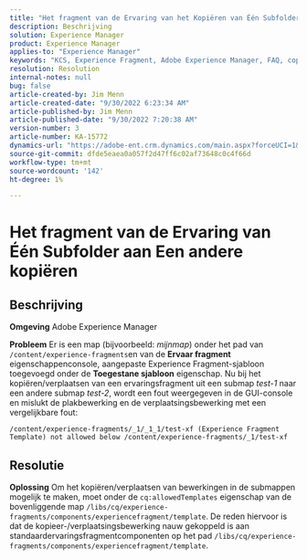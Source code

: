 ```yaml
---
title: "Het fragment van de Ervaring van het Kopiëren van Één Subfolder aan Een andere"
description: Beschrijving
solution: Experience Manager
product: Experience Manager
applies-to: "Experience Manager"
keywords: "KCS, Experience Fragment, Adobe Experience Manager, FAQ, copy, subfolder"
resolution: Resolution
internal-notes: null
bug: false
article-created-by: Jim Menn
article-created-date: "9/30/2022 6:23:34 AM"
article-published-by: Jim Menn
article-published-date: "9/30/2022 7:20:38 AM"
version-number: 3
article-number: KA-15772
dynamics-url: "https://adobe-ent.crm.dynamics.com/main.aspx?forceUCI=1&pagetype=entityrecord&etn=knowledgearticle&id=11662266-8840-ed11-9db1-0022480866ad"
source-git-commit: dfde5eaea0a057f2d47ff6c02af73648c0c4f66d
workflow-type: tm+mt
source-wordcount: '142'
ht-degree: 1%

---
```


# Het fragment van de Ervaring van Één Subfolder aan Een andere kopiëren

## Beschrijving


<b>Omgeving</b>
Adobe Experience Manager

<b>Probleem</b>
Er is een map (bijvoorbeeld: *mijnmap*) onder het pad van `/content/experience-fragments`en van de <b>Ervaar fragment</b> eigenschappenconsole, aangepaste Experience Fragment-sjabloon toegevoegd onder de <b>Toegestane sjabloon</b> eigenschap.
Nu bij het kopiëren/verplaatsen van een ervaringsfragment uit een submap *test-1* naar een andere submap *test-2*, wordt een fout weergegeven in de GUI-console en mislukt de plakbewerking en de verplaatsingsbewerking met een vergelijkbare fout:


```
/content/experience-fragments/_1/_1_1/test-xf (Experience Fragment Template) not allowed below /content/experience-fragments/_1/test-xf
```



## Resolutie


<b>Oplossing</b>
Om het kopiëren/verplaatsen van bewerkingen in de submappen mogelijk te maken, moet onder de `cq:allowedTemplates` eigenschap van de bovenliggende map `/libs/cq/experience-fragments/components/experiencefragment/template`.
De reden hiervoor is dat de kopieer-/verplaatsingsbewerking nauw gekoppeld is aan standaardervaringsfragmentcomponenten op het pad `/libs/cq/experience-fragments/components/experiencefragment/template`.


